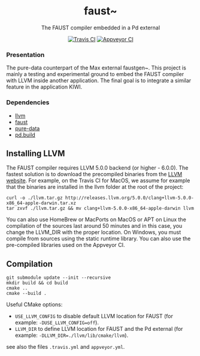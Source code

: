 
<p align="center">
  <h1 align="center">
    faust~
  </h1>
  <p align="center">
    The FAUST compiler embedded in a Pd external
  </p>
  <p align="center">
    <a href="https://travis-ci.org/pierreguillot/faust-pd"><img src="https://img.shields.io/travis/pierreguillot/faust-pd.svg?label=travis" alt="Travis CI"></a>
    <a href="https://ci.appveyor.com/project/pierreguillot/faust-pd/history"><img src="https://img.shields.io/appveyor/ci/pierreguillot/faust-pd.svg?label=appveyor" alt="Appveyor CI"></a>
  </p>
</p>

### Presentation

The pure-data counterpart of the Max external faustgen~. This project is mainly a testing and experimental ground to embed the FAUST compiler with LLVM inside another application. The final goal is to integrate a similar feature in the application KIWI.

### Dependencies

- [llvm](http://llvm.org)
- [faust](https://github.com/grame-cncm/faust.git)
- [pure-data](https://github.com/pure-data/pure-data.git)
- [pd.build](https://github.com/pierreguillot/pd.build.git)

## Installing LLVM

The FAUST compiler requires LLVM 5.0.0 backend (or higher - 6.0.0). The fastest solution is to download the precompiled binaries from the [LLVM website](http://releases.llvm.org). For example, on the Travis CI for MacOS, we assume for example that the binaries are installed in the llvm folder at the root of the project:
```
curl -o ./llvm.tar.gz http://releases.llvm.org/5.0.0/clang+llvm-5.0.0-x86_64-apple-darwin.tar.xz
tar zxvf ./llvm.tar.gz && mv clang+llvm-5.0.0-x86_64-apple-darwin llvm
```
You can also use HomeBrew or MacPorts on MacOS or APT on Linux the compilation of the sources last around 50 minutes and in this case, you change the LLVM_DIR with the proper location. On Windows, you must compile from sources using the static runtime library. You can also use the pre-compiled libraries used on the Appveyor CI.   

## Compilation

```
git submodule update --init --recursive
mkdir build && cd build
cmake ..
cmake --build .
```
Useful CMake options:
- `USE_LLVM_CONFIG` to disable default LLVM location for FAUST (for example: `-DUSE_LLVM_CONFIG=off`).
- `LLVM_DIR` to define LLVM location for FAUST and the Pd external (for example: `-DLLVM_DIR=./llvm/lib/cmake/llvm`).

see also the files `.travis.yml` and `appveyor.yml`.
